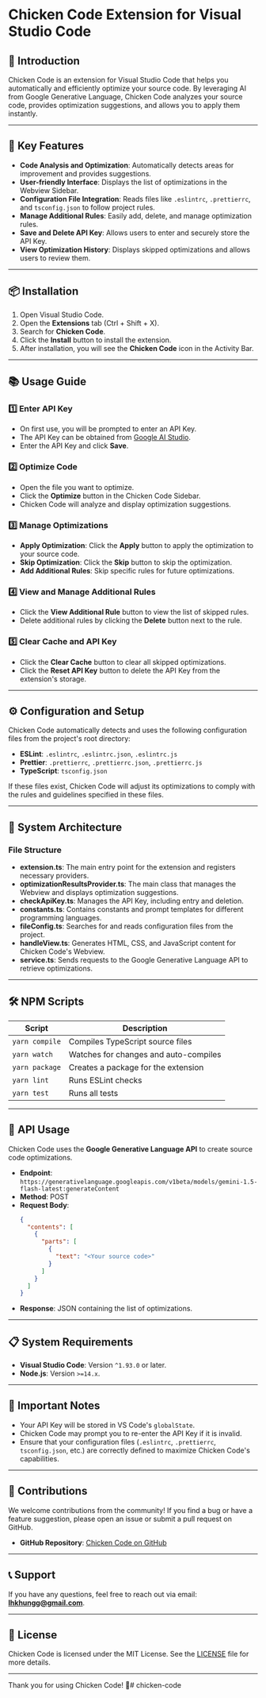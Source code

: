 # Chicken Code Extension for Visual Studio Code

## 🚀 **Introduction**
Chicken Code is an extension for Visual Studio Code that helps you automatically and efficiently optimize your source code. By leveraging AI from Google Generative Language, Chicken Code analyzes your source code, provides optimization suggestions, and allows you to apply them instantly.

---

## 🧩 **Key Features**

- **Code Analysis and Optimization**: Automatically detects areas for improvement and provides suggestions.
- **User-friendly Interface**: Displays the list of optimizations in the Webview Sidebar.
- **Configuration File Integration**: Reads files like `.eslintrc`, `.prettierrc`, and `tsconfig.json` to follow project rules.
- **Manage Additional Rules**: Easily add, delete, and manage optimization rules.
- **Save and Delete API Key**: Allows users to enter and securely store the API Key.
- **View Optimization History**: Displays skipped optimizations and allows users to review them.

---

## 📦 **Installation**

1. Open Visual Studio Code.
2. Open the **Extensions** tab (Ctrl + Shift + X).
3. Search for **Chicken Code**.
4. Click the **Install** button to install the extension.
5. After installation, you will see the **Chicken Code** icon in the Activity Bar.

---

## 📚 **Usage Guide**

### 1️⃣ **Enter API Key**
- On first use, you will be prompted to enter an API Key.
- The API Key can be obtained from [Google AI Studio](https://aistudio.google.com/apikey).
- Enter the API Key and click **Save**.

### 2️⃣ **Optimize Code**
- Open the file you want to optimize.
- Click the **Optimize** button in the Chicken Code Sidebar.
- Chicken Code will analyze and display optimization suggestions.

### 3️⃣ **Manage Optimizations**
- **Apply Optimization**: Click the **Apply** button to apply the optimization to your source code.
- **Skip Optimization**: Click the **Skip** button to skip the optimization.
- **Add Additional Rules**: Skip specific rules for future optimizations.

### 4️⃣ **View and Manage Additional Rules**
- Click the **View Additional Rule** button to view the list of skipped rules.
- Delete additional rules by clicking the **Delete** button next to the rule.

### 5️⃣ **Clear Cache and API Key**
- Click the **Clear Cache** button to clear all skipped optimizations.
- Click the **Reset API Key** button to delete the API Key from the extension's storage.

---

## ⚙️ **Configuration and Setup**

Chicken Code automatically detects and uses the following configuration files from the project's root directory:
- **ESLint**: `.eslintrc`, `.eslintrc.json`, `.eslintrc.js`
- **Prettier**: `.prettierrc`, `.prettierrc.json`, `.prettierrc.js`
- **TypeScript**: `tsconfig.json`

If these files exist, Chicken Code will adjust its optimizations to comply with the rules and guidelines specified in these files.

---

## 📖 **System Architecture**

### **File Structure**
- **extension.ts**: The main entry point for the extension and registers necessary providers.
- **optimizationResultsProvider.ts**: The main class that manages the Webview and displays optimization suggestions.
- **checkApiKey.ts**: Manages the API Key, including entry and deletion.
- **constants.ts**: Contains constants and prompt templates for different programming languages.
- **fileConfig.ts**: Searches for and reads configuration files from the project.
- **handleView.ts**: Generates HTML, CSS, and JavaScript content for Chicken Code's Webview.
- **service.ts**: Sends requests to the Google Generative Language API to retrieve optimizations.

---

## 🛠️ **NPM Scripts**

| Script         | Description                           |
|----------------|---------------------------------------|
| `yarn compile` | Compiles TypeScript source files      |
| `yarn watch`   | Watches for changes and auto-compiles |
| `yarn package` | Creates a package for the extension   |
| `yarn lint`    | Runs ESLint checks                    |
| `yarn test`    | Runs all tests                        |

---

## 📄 **API Usage**

Chicken Code uses the **Google Generative Language API** to create source code optimizations.

- **Endpoint**: `https://generativelanguage.googleapis.com/v1beta/models/gemini-1.5-flash-latest:generateContent`
- **Method**: POST
- **Request Body**:
  ```json
  {
    "contents": [
      {
        "parts": [
          {
            "text": "<Your source code>"
          }
        ]
      }
    ]
  }
  ```
- **Response**: JSON containing the list of optimizations.

---

## 📋 **System Requirements**

- **Visual Studio Code**: Version `^1.93.0` or later.
- **Node.js**: Version `>=14.x`.

---

## 🚨 **Important Notes**

- Your API Key will be stored in VS Code's `globalState`.
- Chicken Code may prompt you to re-enter the API Key if it is invalid.
- Ensure that your configuration files (`.eslintrc`, `.prettierrc`, `tsconfig.json`, etc.) are correctly defined to maximize Chicken Code's capabilities.

---

## 🤝 **Contributions**

We welcome contributions from the community! If you find a bug or have a feature suggestion, please open an issue or submit a pull request on GitHub.

- **GitHub Repository**: [Chicken Code on GitHub](https://github.com/khanhhung0810/chicken-code)

---

## 📞 **Support**

If you have any questions, feel free to reach out via email: **lhkhungg@gmail.com**.

---

## 📜 **License**

Chicken Code is licensed under the MIT License. See the [LICENSE](./LICENSE) file for more details.

---

Thank you for using Chicken Code! 🐔# chicken-code
